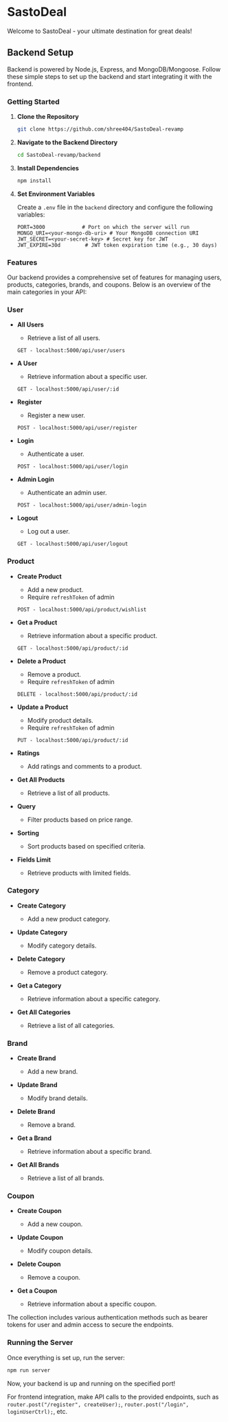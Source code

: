 # SastoDeal

Welcome to SastoDeal - your ultimate destination for great deals!

## Backend Setup

Backend is powered by Node.js, Express, and MongoDB/Mongoose. Follow these simple steps to set up the backend and start integrating it with the frontend.

### Getting Started

1. **Clone the Repository**

   ```bash
   git clone https://github.com/shree404/SastoDeal-revamp
   ```

2. **Navigate to the Backend Directory**

   ```bash
   cd SastoDeal-revamp/backend
   ```

3. **Install Dependencies**

   ```bash
   npm install
   ```

4. **Set Environment Variables**

   Create a `.env` file in the `backend` directory and configure the following variables:

   ```
   PORT=3000            # Port on which the server will run
   MONGO_URI=<your-mongo-db-uri> # Your MongoDB connection URI
   JWT_SECRET=<your-secret-key> # Secret key for JWT
   JWT_EXPIRE=30d        # JWT token expiration time (e.g., 30 days)
   ```

### Features

Our backend provides a comprehensive set of features for managing users, products, categories, brands, and coupons. Below is an overview of the main categories in your API:

### User

- **All Users**

  - Retrieve a list of all users.

  ```
  GET - localhost:5000/api/user/users
  ```

- **A User**

  - Retrieve information about a specific user.

  ```
  GET - localhost:5000/api/user/:id
  ```

- **Register**

  - Register a new user.

  ```
  POST - localhost:5000/api/user/register
  ```

- **Login**

  - Authenticate a user.

  ```
  POST - localhost:5000/api/user/login
  ```

- **Admin Login**

  - Authenticate an admin user.

  ```
  POST - localhost:5000/api/user/admin-login
  ```

- **Logout**
  - Log out a user.
  ```
  GET - localhost:5000/api/user/logout
  ```

### Product

- **Create Product**

  - Add a new product.
  - Require `refreshToken` of admin

  ```
  POST - localhost:5000/api/product/wishlist
  ```

- **Get a Product**

  - Retrieve information about a specific product.

  ```
  GET - localhost:5000/api/product/:id
  ```

- **Delete a Product**

  - Remove a product.
  - Require `refreshToken` of admin

  ```
  DELETE - localhost:5000/api/product/:id
  ```

- **Update a Product**
  - Modify product details.
  - Require `refreshToken` of admin
  ```
  PUT - localhost:5000/api/product/:id
  ```

- **Ratings**

  - Add ratings and comments to a product.

- **Get All Products**

  - Retrieve a list of all products.

- **Query**

  - Filter products based on price range.

- **Sorting**

  - Sort products based on specified criteria.

- **Fields Limit**
  - Retrieve products with limited fields.

### Category

- **Create Category**

  - Add a new product category.

- **Update Category**

  - Modify category details.

- **Delete Category**

  - Remove a product category.

- **Get a Category**

  - Retrieve information about a specific category.

- **Get All Categories**
  - Retrieve a list of all categories.

### Brand

- **Create Brand**

  - Add a new brand.

- **Update Brand**

  - Modify brand details.

- **Delete Brand**

  - Remove a brand.

- **Get a Brand**

  - Retrieve information about a specific brand.

- **Get All Brands**
  - Retrieve a list of all brands.

### Coupon

- **Create Coupon**

  - Add a new coupon.

- **Update Coupon**

  - Modify coupon details.

- **Delete Coupon**

  - Remove a coupon.

- **Get a Coupon**
  - Retrieve information about a specific coupon.

The collection includes various authentication methods such as bearer tokens for user and admin access to secure the endpoints.

### Running the Server

Once everything is set up, run the server:

```bash
npm run server
```

Now, your backend is up and running on the specified port!

For frontend integration, make API calls to the provided endpoints, such as `router.post("/register", createUser);`, `router.post("/login", loginUserCtrl);`, etc.
